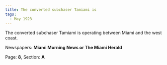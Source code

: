 ```yaml
---  
title: The converted subchaser Tamiami is  
tags:  
  - May 1923  
---  
```

  
The converted subchaser Tamiami is operating between Miami and the west coast.  
  
Newspapers: **Miami Morning News or The Miami Herald**  
  
Page: **8**, Section: **A** 
